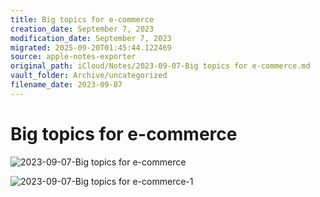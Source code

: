 ```yaml
---
title: Big topics for e-commerce
creation_date: September 7, 2023
modification_date: September 7, 2023
migrated: 2025-09-20T01:45:44.122469
source: apple-notes-exporter
original_path: iCloud/Notes/2023-09-07-Big topics for e-commerce.md
vault_folder: Archive/uncategorized
filename_date: 2023-09-07
---
```



# Big topics for e-commerce 
![2023-09-07-Big topics for e-commerce](images/2023-09-07-Big%20topics%20for%20e-commerce.jpeg)

![2023-09-07-Big topics for e-commerce-1](images/2023-09-07-Big%20topics%20for%20e-commerce-1.jpeg)

